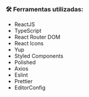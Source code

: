 ### 🛠 Ferramentas utilizadas:

- ReactJS
- TypeScript
- React Router DOM
- React Icons
- Yup
- Styled Components
- Polished
- Axios
- Eslint
- Prettier
- EditorConfig
